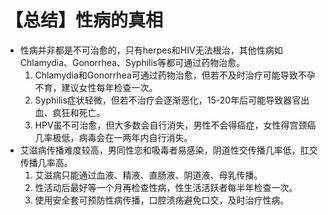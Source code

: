 # 【总结】性病的真相

-   性病并非都是不可治愈的，只有herpes和HIV无法根治，其他性病如Chlamydia、Gonorrhea、Syphilis等都可通过药物治愈。
    1.  Chlamydia和Gonorrhea可通过药物治愈，但若不及时治疗可能导致不孕不育，建议女性每年检查一次。
    2.  Syphilis症状轻微，但若不治疗会逐渐恶化，15-20年后可能导致器官出血、疯狂和死亡。
    3.  HPV虽不可治愈，但大多数会自行消失，男性不会得癌症，女性得宫颈癌几率极低，病毒会在一两年内自行消失。
-   艾滋病传播难度较高，男同性恋和吸毒者易感染，阴道性交传播几率低，肛交传播几率高。
    1.  艾滋病只能通过血液、精液、直肠液、阴道液、母乳传播。
    2.  性活动后最好等一个月再检查性病，性生活活跃者每半年检查一次。
    3.  使用安全套可预防性病传播，口腔溃疡避免口交，及时治疗性病。